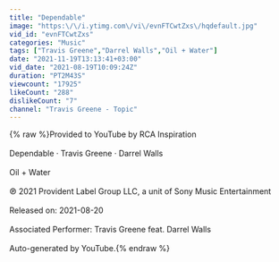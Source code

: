 ```yaml
---
title: "Dependable"
image: "https:\/\/i.ytimg.com\/vi\/evnFTCwtZxs\/hqdefault.jpg"
vid_id: "evnFTCwtZxs"
categories: "Music"
tags: ["Travis Greene","Darrel Walls","Oil + Water"]
date: "2021-11-19T13:13:41+03:00"
vid_date: "2021-08-19T10:09:24Z"
duration: "PT2M43S"
viewcount: "17925"
likeCount: "288"
dislikeCount: "7"
channel: "Travis Greene - Topic"
---
```

{% raw %}Provided to YouTube by RCA Inspiration<br /><br />Dependable · Travis Greene · Darrel Walls<br /><br />Oil + Water<br /><br />℗ 2021 Provident Label Group LLC, a unit of Sony Music Entertainment<br /><br />Released on: 2021-08-20<br /><br />Associated  Performer: Travis Greene feat. Darrel Walls<br /><br />Auto-generated by YouTube.{% endraw %}
